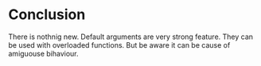 # Conclusion

There is nothnig new. Default arguments are very strong feature. They can be used with overloaded functions. But be aware it can be cause of amiguouse bihaviour.

